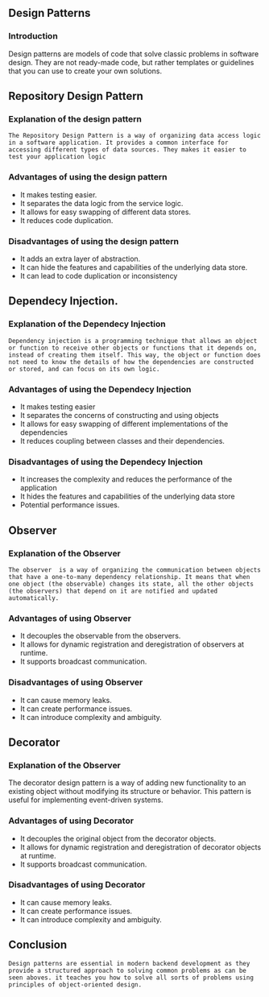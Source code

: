 ## Design Patterns
### Introduction
   Design patterns are models of code that solve classic problems in software design. They are not ready-made code, but rather templates or guidelines that you can use to create your own solutions. 

## Repository Design Pattern
### Explanation of the design pattern
    The Repository Design Pattern is a way of organizing data access logic in a software application. It provides a common interface for accessing different types of data sources. They makes it easier to test your application logic 
### Advantages of using the design pattern
   * It makes testing easier.
   * It separates the data logic from the service logic.
   * It allows for easy swapping of different data stores.
   * It reduces code duplication.
### Disadvantages of using the design pattern
   * It adds an extra layer of abstraction.
   * It can hide the features and capabilities of the underlying data store.
   * It can lead to code duplication or inconsistency

## Dependecy Injection.
### Explanation of the Dependecy Injection
    Dependency injection is a programming technique that allows an object or function to receive other objects or functions that it depends on, instead of creating them itself. This way, the object or function does not need to know the details of how the dependencies are constructed or stored, and can focus on its own logic. 

### Advantages of using the Dependecy Injection
   * It makes testing easier
   * It separates the concerns of constructing and using objects
   * It allows for easy swapping of different implementations of the dependencies
   * It reduces coupling between classes and their dependencies.

### Disadvantages of using the Dependecy Injection
   * It increases the complexity and reduces the performance of the application
   * It hides the features and capabilities of the underlying data store
   * Potential performance issues.

## Observer
### Explanation of the Observer 
    The observer  is a way of organizing the communication between objects that have a one-to-many dependency relationship. It means that when one object (the observable) changes its state, all the other objects (the observers) that depend on it are notified and updated automatically.
### Advantages of using Observer
   * It decouples the observable from the observers.
   * It allows for dynamic registration and deregistration of observers at runtime.
   * It supports broadcast communication.

### Disadvantages of using Observer
   * It can cause memory leaks.
   * It can create performance issues.
   * It can introduce complexity and ambiguity.

## Decorator
### Explanation of the Observer 
The decorator design pattern is a way of adding new functionality to an existing object without modifying its structure or behavior. This pattern is useful for implementing event-driven systems.
### Advantages of using Decorator
   * It decouples the original object from the decorator objects.
   * It allows for dynamic registration and deregistration of decorator objects at runtime.
   * It supports broadcast communication.

### Disadvantages of using Decorator
   * It can cause memory leaks.
   * It can create performance issues.
   * It can introduce complexity and ambiguity.

## Conclusion
    Design patterns are essential in modern backend development as they provide a structured approach to solving common problems as can be seen aboves. it teaches you how to solve all sorts of problems using principles of object-oriented design. 